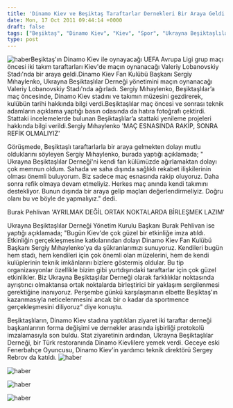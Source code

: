 ```yaml
---
title: 'Dinamo Kiev ve Beşiktaş Taraftarlar Dernekleri Bir Araya Geldi'
date: Mon, 17 Oct 2011 09:44:14 +0000
draft: false
tags: ["Beşiktaş", "Dinamo Kiev", "Kiev", "Spor", "Ukrayna Beşiktaşlılar Derneği"]
type: post
---
```


![haber](https://burakpehlivan.org/tuid_images/bes1.jpg)Beşiktaş'ın Dinamo Kiev ile oynayacağı UEFA Avrupa Ligi grup maçı öncesi iki takım taraftarları Kiev'de maçın oynanacağı Valeriy Lobanovskiy Stadı'nda bir araya geldi.Dinamo Kiev Fan Kulübü Başkanı Sergiy Mıhaylenko, Ukrayna Beşiktaşlılar Derneği yönetimini maçın oynanacağı Valeriy Lobanovskiy Stadı'nda ağırladı. Sergiy Mıhaylenko, Beşiktaşlılar’a maç öncesinde, Dinamo Kiev stadını ve takımın müzesini gezdirerek, kulübün tarihi hakkında bilgi verdi.Beşiktaşlılar maç öncesi ve sonrası teknik adamların açıklama yaptığı basın odasında da hatıra fotoğrafı çektirdi. Stattaki incelemelerde bulunan Beşiktaşlılar’a stattaki yenileme projeleri hakkında bilgi verildi.Sergiy Mıhaylenko 'MAÇ ESNASINDA RAKİP, SONRA REFİK OLMALIYIZ'

Görüşmede, Beşiktaşlı taraftarlarla bir araya gelmekten dolayı mutlu olduklarını söyleyen Sergiy Mıhaylenko, burada yaptığı açıklamada; " Ukrayna Beşiktaşlılar Derneği'ni kendi fan külümüzde ağırlamaktan dolayı çok memnun oldum. Sahada ve saha dışında sağlıklı rekabet ilişkilerinin olması önemli buluyorum. Biz sadece maç esnasında rakip oluyoruz. Daha sonra refik olmaya devam etmeliyiz. Herkes maç anında kendi takımını destekliyor. Bunun dışında bir araya gelip maçları değerlendirmeliyiz. Doğru olanı bu ve böyle de yapmalıyız." dedi.

Burak Pehlivan 'AYRILMAK DEĞİL ORTAK NOKTALARDA BİRLEŞMEK LAZIM'

Ukrayna Beşiktaşlılar Derneği Yönetim Kurulu Başkanı Burak Pehlivan ise yaptığı açıklamada; "Bugün Kiev'de çok güzel bir etkinliğe imza atıldı. Etkinliğin gerçekleşmesine katkılarından dolayı Dinamo Kiev Fan Kulübü Başkanı Sergiy Mıhaylenko'ya da şükranlarımızı sunuyoruz. Kendileri bugün hem stadı, hem kendileri için çok önemli olan müzelerini, hem de kendi kulüplerinin teknik imkânlarını bizlere göstermiş oldular. Bu tip organizasyonlar özellikle bizim gibi yurtdışındaki taraftarlar için çok güzel etkinlikler. Biz Ukrayna Beşiktaşlılar Derneği olarak farklılıklar noktasında ayrıştırıcı olmaktansa ortak noktalarda birleştirici bir yaklaşım sergilenmesi gerektiğine inanıyoruz. Perşembe günkü karşılaşmanın elbette Beşiktaş'ın kazanmasıyla neticelenmesini ancak bir o kadar da sportmence gerçekleşmesini diliyoruz" diye konuştu.

Beşiktaşlıların, Dinamo Kiev stadına yaptıkları ziyaret iki taraftar derneği başkanlarının forma değişimi ve dernekler arasında işbirliği protokolü imzalamasıyla son buldu.
Stat ziyaretinin ardından, Ukrayna Beşiktaşlılar Derneği, bir Türk restoranında Dinamo Kievlilere yemek verdi. Geceye eski Fenerbahçe Oyuncusu, Dinamo Kiev'in yardımcı teknik direktörü Sergey Rebrov da katıldı.
![haber](https://burakpehlivan.org/tuid_images/bes2.jpg)

![haber](https://burakpehlivan.org/tuid_images/bes3.jpg)

![haber](https://burakpehlivan.org/tuid_images/bes4.jpg)

![haber](https://burakpehlivan.org/tuid_images/bes5.jpg)

 

